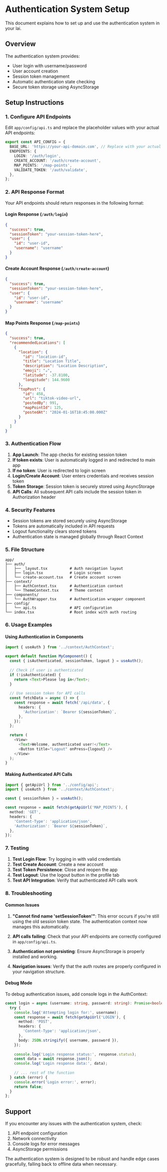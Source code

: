 # Authentication System Setup

This document explains how to set up and use the authentication system in your lai.

## Overview

The authentication system provides:
- User login with username/password
- User account creation
- Session token management
- Automatic authentication state checking
- Secure token storage using AsyncStorage

## Setup Instructions

### 1. Configure API Endpoints

Edit `app/config/api.ts` and replace the placeholder values with your actual API endpoints:

```typescript
export const API_CONFIG = {
  BASE_URL: 'https://your-api-domain.com', // Replace with your actual API base URL
  ENDPOINTS: {
    LOGIN: '/auth/login',
    CREATE_ACCOUNT: '/auth/create-account',
    MAP_POINTS: '/map-points',
    VALIDATE_TOKEN: '/auth/validate',
  },
};
```

### 2. API Response Format

Your API endpoints should return responses in the following format:

#### Login Response (`/auth/login`)
```json
{
  "success": true,
  "sessionToken": "your-session-token-here",
  "user": {
    "id": "user-id",
    "username": "username"
  }
}
```

#### Create Account Response (`/auth/create-account`)
```json
{
  "success": true,
  "sessionToken": "your-session-token-here",
  "user": {
    "id": "user-id",
    "username": "username"
  }
}
```

#### Map Points Response (`/map-points`)
```json
{
  "success": true,
  "recommendedLocations": [
    {
      "location": {
        "id": "location-id",
        "title": "Location Title",
        "description": "Location Description",
        "emoji": "☕",
        "latitude": -37.8100,
        "longitude": 144.9600
      },
      "topPost": {
        "id": 458,
        "url": "tiktok-video-url",
        "postedBy": 991,
        "mapPointId": 125,
        "postedAt": "2024-01-16T18:45:00.000Z"
      }
    }
  ]
}
```

### 3. Authentication Flow

1. **App Launch**: The app checks for existing session token
2. **If token exists**: User is automatically logged in and redirected to main app
3. **If no token**: User is redirected to login screen
4. **Login/Create Account**: User enters credentials and receives session token
5. **Token Storage**: Session token is securely stored using AsyncStorage
6. **API Calls**: All subsequent API calls include the session token in Authorization header

### 4. Security Features

- Session tokens are stored securely using AsyncStorage
- Tokens are automatically included in API requests
- Logout functionality clears stored tokens
- Authentication state is managed globally through React Context

### 5. File Structure

```
app/
├── auth/
│   ├── _layout.tsx          # Auth navigation layout
│   ├── login.tsx            # Login screen
│   └── create-account.tsx   # Create account screen
├── context/
│   ├── AuthContext.tsx      # Authentication context
│   └── ThemeContext.tsx     # Theme context
├── components/
│   └── AuthWrapper.tsx      # Authentication wrapper component
├── config/
│   └── api.ts               # API configuration
└── index.tsx                # Root index with auth routing
```

### 6. Usage Examples

#### Using Authentication in Components

```typescript
import { useAuth } from '../context/AuthContext';

export default function MyComponent() {
  const { isAuthenticated, sessionToken, logout } = useAuth();
  
  // Check if user is authenticated
  if (!isAuthenticated) {
    return <Text>Please log in</Text>;
  }
  
  // Use session token for API calls
  const fetchData = async () => {
    const response = await fetch('/api/data', {
      headers: {
        'Authorization': `Bearer ${sessionToken}`,
      },
    });
  };
  
  return (
    <View>
      <Text>Welcome, authenticated user!</Text>
      <Button title="Logout" onPress={logout} />
    </View>
  );
}
```

#### Making Authenticated API Calls

```typescript
import { getApiUrl } from '../config/api';
import { useAuth } from '../context/AuthContext';

const { sessionToken } = useAuth();

const response = await fetch(getApiUrl('MAP_POINTS'), {
  method: 'GET',
  headers: {
    'Content-Type': 'application/json',
    'Authorization': `Bearer ${sessionToken}`,
  },
});
```

### 7. Testing

1. **Test Login Flow**: Try logging in with valid credentials
2. **Test Create Account**: Create a new account
3. **Test Token Persistence**: Close and reopen the app
4. **Test Logout**: Use the logout button in the profile tab
5. **Test API Integration**: Verify that authenticated API calls work

### 8. Troubleshooting

#### Common Issues

1. **"Cannot find name 'setSessionToken'"**: This error occurs if you're still using the old session token state. The authentication context now manages this automatically.

2. **API calls failing**: Check that your API endpoints are correctly configured in `app/config/api.ts`.

3. **Authentication not persisting**: Ensure AsyncStorage is properly installed and working.

4. **Navigation issues**: Verify that the auth routes are properly configured in your navigation structure.

#### Debug Mode

To debug authentication issues, add console logs in the AuthContext:

```typescript
const login = async (username: string, password: string): Promise<boolean> => {
  try {
    console.log('Attempting login for:', username);
    const response = await fetch(getApiUrl('LOGIN'), {
      method: 'POST',
      headers: {
        'Content-Type': 'application/json',
      },
      body: JSON.stringify({ username, password }),
    });
    
    console.log('Login response status:', response.status);
    const data = await response.json();
    console.log('Login response data:', data);
    
    // ... rest of the function
  } catch (error) {
    console.error('Login error:', error);
    return false;
  }
};
```

## Support

If you encounter any issues with the authentication system, check:
1. API endpoint configuration
2. Network connectivity
3. Console logs for error messages
4. AsyncStorage permissions

The authentication system is designed to be robust and handle edge cases gracefully, falling back to offline data when necessary.
